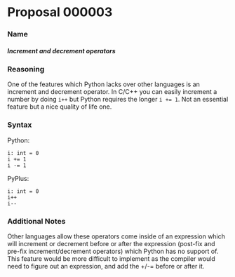# Proposal 000003
### Name
##### Increment and decrement operators
### Reasoning
One of the features which Python lacks over other languages is an increment and decrement operator. In C/C++ you can easily increment a number by doing `i++` but Python requires the longer `i += 1`. Not an essential feature but a nice quality of life one.
### Syntax
Python:
```
i: int = 0
i += 1
i -= 1
```
PyPlus:
```
i: int = 0
i++
i--
```

### Additional Notes
Other languages allow these operators come inside of an expression which will increment or decrement before or after the expression (post-fix and pre-fix increment/decrement operators) which Python has no support of. This feature would be more difficult to implement as the compiler would need to figure out an expression, and add the +/-= before or after it.